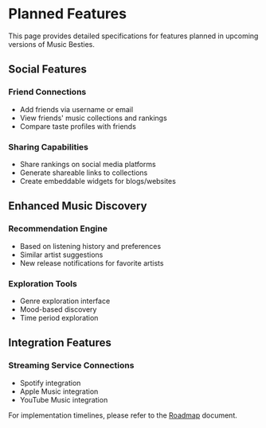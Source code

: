 # Planned Features

This page provides detailed specifications for features planned in upcoming versions of Music Besties.

## Social Features

### Friend Connections
- Add friends via username or email
- View friends' music collections and rankings
- Compare taste profiles with friends

### Sharing Capabilities
- Share rankings on social media platforms
- Generate shareable links to collections
- Create embeddable widgets for blogs/websites

## Enhanced Music Discovery

### Recommendation Engine
- Based on listening history and preferences
- Similar artist suggestions
- New release notifications for favorite artists

### Exploration Tools
- Genre exploration interface
- Mood-based discovery
- Time period exploration

## Integration Features

### Streaming Service Connections
- Spotify integration
- Apple Music integration
- YouTube Music integration

For implementation timelines, please refer to the [Roadmap](roadmap.md) document.
